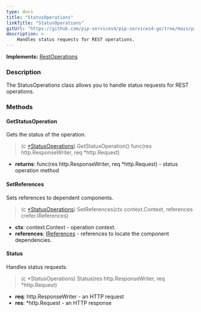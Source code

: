 ```yaml
---
type: docs
title: "StatusOperations"
linkTitle: "StatusOperations"
gitUrl: "https://github.com/pip-services4/pip-services4-go/tree/main/pip-services4-http-go"
description: >
    Handles status requests for REST operations.
---
```


**Implements:** [RestOperations](../rest_operations)

### Description

The StatusOperations class allows you to handle status requests for REST operations.  

### Methods

#### GetStatusOperation
Gets the status of the operation.

> (c [*StatusOperations]()) GetStatusOperation() func(res http.ResponseWriter, req *http.Request)

- **returns**: func(res http.ResponseWriter, req *http.Request) - status operation method


#### SetReferences
Sets references to dependent components.

> (c [*StatusOperations]()) SetReferences(ctx context.Context, references crefer.IReferences)

- **ctx**: context.Context - operation context.
- **references**: [IReferences](../../../components/refer/ireferences) - references to locate the component dependencies.


#### Status
Handles status requests.

> (c *StatusOperations) Status(res http.ResponseWriter, req *http.Request)
- **req**: http.ResponseWriter - an HTTP request
- **res**: *http.Request - an HTTP response

